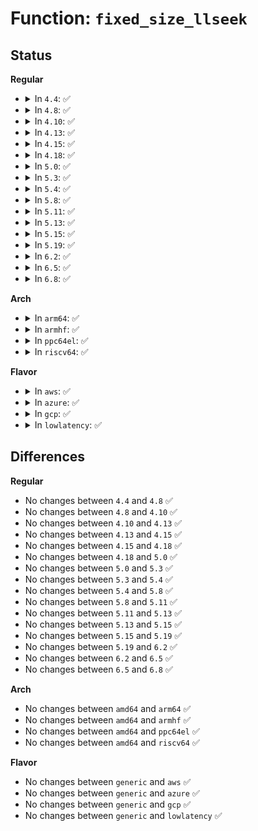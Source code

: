 # Function: <code>fixed_size_llseek</code>

## Status
<b>Regular</b>
<ul>
<li>
<details>
<summary>In <code>4.4</code>: ✅</summary>

```c
loff_t fixed_size_llseek(struct file *file, loff_t offset, int whence, loff_t size);
```

**Collision:** Unique Global

**Inline:** No

**Transformation:** False

**Instances:**

```
In fs/read_write.c (ffffffff8120be00)
Location: fs/read_write.c:161
Inline: False
Direct callers:
  - fs/block_dev.c:block_llseek
  - drivers/pci/proc.c:proc_bus_pci_lseek
  - drivers/tty/vt/vc_screen.c:vcs_lseek
```
**Symbols:**

```
ffffffff8120be00-ffffffff8120be20: fixed_size_llseek (STB_GLOBAL)
```
</details>
</li>
<li>
<details>
<summary>In <code>4.8</code>: ✅</summary>

```c
loff_t fixed_size_llseek(struct file *file, loff_t offset, int whence, loff_t size);
```

**Collision:** Unique Global

**Inline:** No

**Transformation:** False

**Instances:**

```
In fs/read_write.c (ffffffff81231c20)
Location: fs/read_write.c:163
Inline: False
Direct callers:
  - fs/block_dev.c:block_llseek
  - drivers/pci/proc.c:proc_bus_pci_lseek
  - drivers/tty/vt/vc_screen.c:vcs_lseek
```
**Symbols:**

```
ffffffff81231c20-ffffffff81231c40: fixed_size_llseek (STB_GLOBAL)
```
</details>
</li>
<li>
<details>
<summary>In <code>4.10</code>: ✅</summary>

```c
loff_t fixed_size_llseek(struct file *file, loff_t offset, int whence, loff_t size);
```

**Collision:** Unique Global

**Inline:** No

**Transformation:** False

**Instances:**

```
In fs/read_write.c (ffffffff812441d0)
Location: fs/read_write.c:163
Inline: False
Direct callers:
  - fs/block_dev.c:block_llseek
  - drivers/pci/proc.c:proc_bus_pci_lseek
  - drivers/tty/vt/vc_screen.c:vcs_lseek
```
**Symbols:**

```
ffffffff812441d0-ffffffff812441f0: fixed_size_llseek (STB_GLOBAL)
```
</details>
</li>
<li>
<details>
<summary>In <code>4.13</code>: ✅</summary>

```c
loff_t fixed_size_llseek(struct file *file, loff_t offset, int whence, loff_t size);
```

**Collision:** Unique Global

**Inline:** No

**Transformation:** False

**Instances:**

```
In fs/read_write.c (ffffffff8124f7f0)
Location: fs/read_write.c:161
Inline: False
Direct callers:
  - fs/block_dev.c:block_llseek
  - drivers/pci/proc.c:proc_bus_pci_lseek
  - drivers/tty/vt/vc_screen.c:vcs_lseek
```
**Symbols:**

```
ffffffff8124f7f0-ffffffff8124f810: fixed_size_llseek (STB_GLOBAL)
```
</details>
</li>
<li>
<details>
<summary>In <code>4.15</code>: ✅</summary>

```c
loff_t fixed_size_llseek(struct file *file, loff_t offset, int whence, loff_t size);
```

**Collision:** Unique Global

**Inline:** No

**Transformation:** False

**Instances:**

```
In fs/read_write.c (ffffffff81271730)
Location: fs/read_write.c:162
Inline: False
Direct callers:
  - fs/block_dev.c:block_llseek
  - drivers/pci/proc.c:proc_bus_pci_lseek
  - drivers/tty/vt/vc_screen.c:vcs_lseek
```
**Symbols:**

```
ffffffff81271730-ffffffff81271750: fixed_size_llseek (STB_GLOBAL)
```
</details>
</li>
<li>
<details>
<summary>In <code>4.18</code>: ✅</summary>

```c
loff_t fixed_size_llseek(struct file *file, loff_t offset, int whence, loff_t size);
```

**Collision:** Unique Global

**Inline:** No

**Transformation:** False

**Instances:**

```
In fs/read_write.c (ffffffff81297460)
Location: fs/read_write.c:162
Inline: False
Direct callers:
  - fs/block_dev.c:block_llseek
  - drivers/pci/proc.c:proc_bus_pci_lseek
  - drivers/tty/vt/vc_screen.c:vcs_lseek
```
**Symbols:**

```
ffffffff81297460-ffffffff81297480: fixed_size_llseek (STB_GLOBAL)
```
</details>
</li>
<li>
<details>
<summary>In <code>5.0</code>: ✅</summary>

```c
loff_t fixed_size_llseek(struct file *file, loff_t offset, int whence, loff_t size);
```

**Collision:** Unique Global

**Inline:** No

**Transformation:** False

**Instances:**

```
In fs/read_write.c (ffffffff812ac110)
Location: fs/read_write.c:162
Inline: False
Direct callers:
  - fs/block_dev.c:block_llseek
  - drivers/pci/proc.c:proc_bus_pci_lseek
  - drivers/tty/vt/vc_screen.c:vcs_lseek
```
**Symbols:**

```
ffffffff812ac110-ffffffff812ac130: fixed_size_llseek (STB_GLOBAL)
```
</details>
</li>
<li>
<details>
<summary>In <code>5.3</code>: ✅</summary>

```c
loff_t fixed_size_llseek(struct file *file, loff_t offset, int whence, loff_t size);
```

**Collision:** Unique Global

**Inline:** No

**Transformation:** False

**Instances:**

```
In fs/read_write.c (ffffffff812c8950)
Location: fs/read_write.c:162
Inline: False
Direct callers:
  - fs/block_dev.c:block_llseek
  - drivers/pci/proc.c:proc_bus_pci_lseek
  - drivers/tty/vt/vc_screen.c:vcs_lseek
```
**Symbols:**

```
ffffffff812c8950-ffffffff812c8970: fixed_size_llseek (STB_GLOBAL)
```
</details>
</li>
<li>
<details>
<summary>In <code>5.4</code>: ✅</summary>

```c
loff_t fixed_size_llseek(struct file *file, loff_t offset, int whence, loff_t size);
```

**Collision:** Unique Global

**Inline:** No

**Transformation:** False

**Instances:**

```
In fs/read_write.c (ffffffff812da360)
Location: fs/read_write.c:162
Inline: False
Direct callers:
  - fs/block_dev.c:block_llseek
  - drivers/pci/proc.c:proc_bus_pci_lseek
  - drivers/tty/vt/vc_screen.c:vcs_lseek
```
**Symbols:**

```
ffffffff812da360-ffffffff812da380: fixed_size_llseek (STB_GLOBAL)
```
</details>
</li>
<li>
<details>
<summary>In <code>5.8</code>: ✅</summary>

```c
loff_t fixed_size_llseek(struct file *file, loff_t offset, int whence, loff_t size);
```

**Collision:** Unique Global

**Inline:** No

**Transformation:** False

**Instances:**

```
In fs/read_write.c (ffffffff813105f0)
Location: fs/read_write.c:162
Inline: False
Direct callers:
  - fs/block_dev.c:block_llseek
  - drivers/pci/proc.c:proc_bus_pci_lseek
  - drivers/tty/vt/vc_screen.c:vcs_lseek
```
**Symbols:**

```
ffffffff813105f0-ffffffff81310610: fixed_size_llseek (STB_GLOBAL)
```
</details>
</li>
<li>
<details>
<summary>In <code>5.11</code>: ✅</summary>

```c
loff_t fixed_size_llseek(struct file *file, loff_t offset, int whence, loff_t size);
```

**Collision:** Unique Global

**Inline:** No

**Transformation:** False

**Instances:**

```
In fs/read_write.c (ffffffff8131c8a0)
Location: fs/read_write.c:162
Inline: False
Direct callers:
  - fs/block_dev.c:block_llseek
  - drivers/pci/proc.c:proc_bus_pci_lseek
  - drivers/tty/vt/vc_screen.c:vcs_lseek
```
**Symbols:**

```
ffffffff8131c8a0-ffffffff8131c8c0: fixed_size_llseek (STB_GLOBAL)
```
</details>
</li>
<li>
<details>
<summary>In <code>5.13</code>: ✅</summary>

```c
loff_t fixed_size_llseek(struct file *file, loff_t offset, int whence, loff_t size);
```

**Collision:** Unique Global

**Inline:** No

**Transformation:** False

**Instances:**

```
In fs/read_write.c (ffffffff81322a10)
Location: fs/read_write.c:162
Inline: False
Direct callers:
  - fs/block_dev.c:block_llseek
  - drivers/pci/proc.c:proc_bus_pci_lseek
  - drivers/tty/vt/vc_screen.c:vcs_lseek
```
**Symbols:**

```
ffffffff81322a10-ffffffff81322a30: fixed_size_llseek (STB_GLOBAL)
```
</details>
</li>
<li>
<details>
<summary>In <code>5.15</code>: ✅</summary>

```c
loff_t fixed_size_llseek(struct file *file, loff_t offset, int whence, loff_t size);
```

**Collision:** Unique Global

**Inline:** No

**Transformation:** False

**Instances:**

```
In fs/read_write.c (ffffffff8136ff00)
Location: fs/read_write.c:162
Inline: False
Direct callers:
  - block/fops.c:blkdev_llseek
  - drivers/pci/proc.c:proc_bus_pci_lseek
  - drivers/tty/vt/vc_screen.c:vcs_lseek
```
**Symbols:**

```
ffffffff8136ff00-ffffffff8136ff20: fixed_size_llseek (STB_GLOBAL)
```
</details>
</li>
<li>
<details>
<summary>In <code>5.19</code>: ✅</summary>

```c
loff_t fixed_size_llseek(struct file *file, loff_t offset, int whence, loff_t size);
```

**Collision:** Unique Global

**Inline:** No

**Transformation:** False

**Instances:**

```
In fs/read_write.c (ffffffff813ee8c0)
Location: fs/read_write.c:162
Inline: False
Direct callers:
  - block/fops.c:blkdev_llseek
  - drivers/pci/proc.c:proc_bus_pci_lseek
  - drivers/tty/vt/vc_screen.c:vcs_lseek
```
**Symbols:**

```
ffffffff813ee8c0-ffffffff813ee8fe: fixed_size_llseek (STB_GLOBAL)
```
</details>
</li>
<li>
<details>
<summary>In <code>6.2</code>: ✅</summary>

```c
loff_t fixed_size_llseek(struct file *file, loff_t offset, int whence, loff_t size);
```

**Collision:** Unique Global

**Inline:** No

**Transformation:** False

**Instances:**

```
In fs/read_write.c (ffffffff81477160)
Location: fs/read_write.c:162
Inline: False
Direct callers:
  - block/fops.c:blkdev_llseek
  - drivers/pci/proc.c:proc_bus_pci_lseek
  - drivers/tty/vt/vc_screen.c:vcs_lseek
```
**Symbols:**

```
ffffffff81477160-ffffffff8147719e: fixed_size_llseek (STB_GLOBAL)
```
</details>
</li>
<li>
<details>
<summary>In <code>6.5</code>: ✅</summary>

```c
loff_t fixed_size_llseek(struct file *file, loff_t offset, int whence, loff_t size);
```

**Collision:** Unique Global

**Inline:** No

**Transformation:** False

**Instances:**

```
In fs/read_write.c (ffffffff814abac0)
Location: fs/read_write.c:162
Inline: False
Direct callers:
  - block/fops.c:blkdev_llseek
  - drivers/pci/proc.c:proc_bus_pci_lseek
  - drivers/tty/vt/vc_screen.c:vcs_lseek
```
**Symbols:**

```
ffffffff814abac0-ffffffff814abafe: fixed_size_llseek (STB_GLOBAL)
```
</details>
</li>
<li>
<details>
<summary>In <code>6.8</code>: ✅</summary>

```c
loff_t fixed_size_llseek(struct file *file, loff_t offset, int whence, loff_t size);
```

**Collision:** Unique Global

**Inline:** No

**Transformation:** False

**Instances:**

```
In fs/read_write.c (ffffffff814dcf60)
Location: fs/read_write.c:162
Inline: False
Direct callers:
  - block/fops.c:blkdev_llseek
  - drivers/pci/pci-sysfs.c:pci_llseek_resource
  - drivers/pci/proc.c:proc_bus_pci_lseek
  - drivers/tty/vt/vc_screen.c:vcs_lseek
```
**Symbols:**

```
ffffffff814dcf60-ffffffff814dcf9e: fixed_size_llseek (STB_GLOBAL)
```
</details>
</li>
</ul>
<b>Arch</b>
<ul>
<li>
<details>
<summary>In <code>arm64</code>: ✅</summary>

```c
loff_t fixed_size_llseek(struct file *file, loff_t offset, int whence, loff_t size);
```

**Collision:** Unique Global

**Inline:** No

**Transformation:** False

**Instances:**

```
In fs/read_write.c (ffff80001037fad8)
Location: fs/read_write.c:162
Inline: False
Direct callers:
  - fs/block_dev.c:block_llseek
  - drivers/pci/proc.c:proc_bus_pci_lseek
  - drivers/tty/vt/vc_screen.c:vcs_lseek
```
**Symbols:**

```
ffff80001037fad8-ffff80001037fb38: fixed_size_llseek (STB_GLOBAL)
```
</details>
</li>
<li>
<details>
<summary>In <code>armhf</code>: ✅</summary>

```c
loff_t fixed_size_llseek(struct file *file, loff_t offset, int whence, loff_t size);
```

**Collision:** Unique Global

**Inline:** No

**Transformation:** False

**Instances:**

```
In fs/read_write.c (c056a118)
Location: fs/read_write.c:162
Inline: False
Direct callers:
  - fs/block_dev.c:block_llseek
  - drivers/pci/proc.c:proc_bus_pci_lseek
  - drivers/tty/vt/vc_screen.c:vcs_lseek
  - drivers/mtd/mtdchar.c:mtdchar_lseek
```
**Symbols:**

```
c056a118-c056a164: fixed_size_llseek (STB_GLOBAL)
```
</details>
</li>
<li>
<details>
<summary>In <code>ppc64el</code>: ✅</summary>

```c
loff_t fixed_size_llseek(struct file *file, loff_t offset, int whence, loff_t size);
```

**Collision:** Unique Global

**Inline:** No

**Transformation:** False

**Instances:**

```
In fs/read_write.c (c000000000475770)
Location: fs/read_write.c:162
Inline: False
Direct callers:
  - arch/powerpc/kernel/proc_powerpc.c:page_map_seek
  - fs/block_dev.c:block_llseek
  - drivers/pci/proc.c:proc_bus_pci_lseek
  - drivers/tty/vt/vc_screen.c:vcs_lseek
```
**Symbols:**

```
c000000000475770-c000000000475798: fixed_size_llseek (STB_GLOBAL)
```
</details>
</li>
<li>
<details>
<summary>In <code>riscv64</code>: ✅</summary>

```c
loff_t fixed_size_llseek(struct file *file, loff_t offset, int whence, loff_t size);
```

**Collision:** Unique Global

**Inline:** No

**Transformation:** False

**Instances:**

```
In fs/read_write.c (ffffffe000255314)
Location: fs/read_write.c:162
Inline: False
Direct callers:
  - fs/block_dev.c:block_llseek
  - drivers/pci/proc.c:proc_bus_pci_lseek
  - drivers/tty/vt/vc_screen.c:vcs_lseek
```
**Symbols:**

```
ffffffe000255314-ffffffe000255362: fixed_size_llseek (STB_GLOBAL)
```
</details>
</li>
</ul>
<b>Flavor</b>
<ul>
<li>
<details>
<summary>In <code>aws</code>: ✅</summary>

```c
loff_t fixed_size_llseek(struct file *file, loff_t offset, int whence, loff_t size);
```

**Collision:** Unique Global

**Inline:** No

**Transformation:** False

**Instances:**

```
In fs/read_write.c (ffffffff812d2940)
Location: fs/read_write.c:162
Inline: False
Direct callers:
  - fs/block_dev.c:block_llseek
  - drivers/pci/proc.c:proc_bus_pci_lseek
  - drivers/tty/vt/vc_screen.c:vcs_lseek
```
**Symbols:**

```
ffffffff812d2940-ffffffff812d2960: fixed_size_llseek (STB_GLOBAL)
```
</details>
</li>
<li>
<details>
<summary>In <code>azure</code>: ✅</summary>

```c
loff_t fixed_size_llseek(struct file *file, loff_t offset, int whence, loff_t size);
```

**Collision:** Unique Global

**Inline:** No

**Transformation:** False

**Instances:**

```
In fs/read_write.c (ffffffff812c35c0)
Location: fs/read_write.c:162
Inline: False
Direct callers:
  - fs/block_dev.c:block_llseek
  - drivers/pci/proc.c:proc_bus_pci_lseek
  - drivers/tty/vt/vc_screen.c:vcs_lseek
```
**Symbols:**

```
ffffffff812c35c0-ffffffff812c35e0: fixed_size_llseek (STB_GLOBAL)
```
</details>
</li>
<li>
<details>
<summary>In <code>gcp</code>: ✅</summary>

```c
loff_t fixed_size_llseek(struct file *file, loff_t offset, int whence, loff_t size);
```

**Collision:** Unique Global

**Inline:** No

**Transformation:** False

**Instances:**

```
In fs/read_write.c (ffffffff812d0750)
Location: fs/read_write.c:162
Inline: False
Direct callers:
  - fs/block_dev.c:block_llseek
  - drivers/pci/proc.c:proc_bus_pci_lseek
  - drivers/tty/vt/vc_screen.c:vcs_lseek
```
**Symbols:**

```
ffffffff812d0750-ffffffff812d0770: fixed_size_llseek (STB_GLOBAL)
```
</details>
</li>
<li>
<details>
<summary>In <code>lowlatency</code>: ✅</summary>

```c
loff_t fixed_size_llseek(struct file *file, loff_t offset, int whence, loff_t size);
```

**Collision:** Unique Global

**Inline:** No

**Transformation:** False

**Instances:**

```
In fs/read_write.c (ffffffff812e1580)
Location: fs/read_write.c:162
Inline: False
Direct callers:
  - fs/block_dev.c:block_llseek
  - drivers/pci/proc.c:proc_bus_pci_lseek
  - drivers/tty/vt/vc_screen.c:vcs_lseek
```
**Symbols:**

```
ffffffff812e1580-ffffffff812e15a0: fixed_size_llseek (STB_GLOBAL)
```
</details>
</li>
</ul>

## Differences
<b>Regular</b>
<ul>
<li>
No changes between <code>4.4</code> and <code>4.8</code> ✅
</li>
<li>
No changes between <code>4.8</code> and <code>4.10</code> ✅
</li>
<li>
No changes between <code>4.10</code> and <code>4.13</code> ✅
</li>
<li>
No changes between <code>4.13</code> and <code>4.15</code> ✅
</li>
<li>
No changes between <code>4.15</code> and <code>4.18</code> ✅
</li>
<li>
No changes between <code>4.18</code> and <code>5.0</code> ✅
</li>
<li>
No changes between <code>5.0</code> and <code>5.3</code> ✅
</li>
<li>
No changes between <code>5.3</code> and <code>5.4</code> ✅
</li>
<li>
No changes between <code>5.4</code> and <code>5.8</code> ✅
</li>
<li>
No changes between <code>5.8</code> and <code>5.11</code> ✅
</li>
<li>
No changes between <code>5.11</code> and <code>5.13</code> ✅
</li>
<li>
No changes between <code>5.13</code> and <code>5.15</code> ✅
</li>
<li>
No changes between <code>5.15</code> and <code>5.19</code> ✅
</li>
<li>
No changes between <code>5.19</code> and <code>6.2</code> ✅
</li>
<li>
No changes between <code>6.2</code> and <code>6.5</code> ✅
</li>
<li>
No changes between <code>6.5</code> and <code>6.8</code> ✅
</li>
</ul>
<b>Arch</b>
<ul>
<li>
No changes between <code>amd64</code> and <code>arm64</code> ✅
</li>
<li>
No changes between <code>amd64</code> and <code>armhf</code> ✅
</li>
<li>
No changes between <code>amd64</code> and <code>ppc64el</code> ✅
</li>
<li>
No changes between <code>amd64</code> and <code>riscv64</code> ✅
</li>
</ul>
<b>Flavor</b>
<ul>
<li>
No changes between <code>generic</code> and <code>aws</code> ✅
</li>
<li>
No changes between <code>generic</code> and <code>azure</code> ✅
</li>
<li>
No changes between <code>generic</code> and <code>gcp</code> ✅
</li>
<li>
No changes between <code>generic</code> and <code>lowlatency</code> ✅
</li>
</ul>
